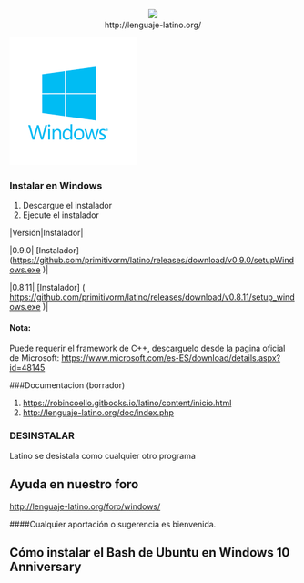 <p align="center">
<img src ="https://raw.githubusercontent.com/primitivorm/latino/master/logo/banner-300x.png" /><br>http://lenguaje-latino.org/
</p>

<img src ="doc/win.png" />

### Instalar en Windows
1. Descargue el instalador 
2. Ejecute el instalador


|Versión|Instalador|

|0.9.0| [Instalador] (https://github.com/primitivorm/latino/releases/download/v0.9.0/setupWindows.exe )|

|0.8.11| [Instalador] ( https://github.com/primitivorm/latino/releases/download/v0.8.11/setup_windows.exe )|



#### Nota:
Puede requerir el framework de C++, descarguelo desde la pagina oficial de Microsoft:
https://www.microsoft.com/es-ES/download/details.aspx?id=48145


###Documentacion (borrador)
1. https://robincoello.gitbooks.io/latino/content/inicio.html
2. http://lenguaje-latino.org/doc/index.php


### DESINSTALAR
Latino se desistala como cualquier otro programa


## Ayuda en nuestro foro 

http://lenguaje-latino.org/foro/windows/

####Cualquier aportación o sugerencia es bienvenida.


## Cómo instalar el Bash de Ubuntu en Windows 10 Anniversary

